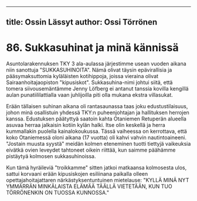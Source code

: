 
---
title: Ossin Lässyt
author: Ossi Törrönen
---

    
# 86. Sukkasuhinat ja minä kännissä

Asuntolarakennuksen TKY 3 ala-aulassa järjestimme usean vuoden aikana niin sanottuja 
"SUKKASUHINOITA". Nämä olivat täysin epävirallisia ja pääsymaksuttomia kyläläisten kotihippoja, 
joissa vieraina olivat Sairaanhoitajaopiston "kipusiskot". Sukkasuhina-nimi johtui siitä, että tomera 
siivousemäntämme Jenny Löfberg ei antanut tanssia kovilla kengillä aulan punatiililattialla vaan 
juhlijoilla piti olla mukana ekstra villasukat.

Erään tällaisen suhinan aikana oli rantasaunassa taas joku edustustilaisuus, johon minä osallistuin 
yhdessä TKY:n puheenjohtajan ja hallituksen herrojen kanssa. Edustuksen päätyttyä saatoin kahta 
Otaniemen Retuperän alueella asuvaa herraa jalkaisin kotiin kylän halki. Itse olin keskellä ja herra 
kummallakin puolella kainalokoukussa. Tässä vaiheessa on kerrottava, että koko Otaniemessä oloni 
aikana (17 vuotta) oli kahvi vahvin nautintoaineeni. "Jostain muusta syystä" meidän kolmen 
eteneminen tuotti tiettyjä vaikeuksia eivätkä ovien leveydet tahtoneet oikein riittää, kun saimme 
päähämme pistäytyä kolmosen sukkasuhinoissa.

Kun tämä hyräileviä "troikkamme" sitten jatkoi matkaansa kolmosesta ulos, sattui korvaani erään 
kipusiskojen esiliinana paikalla olleen opettajahoitajattaren närkästyksentuntuinen mietelause: 
"KYLLÄ MINÄ NYT YMMÄRRÄN MINKÄLAISTA ELÄMÄÄ TÄÄLLÄ VIETETÄÄN, KUN 
TUO TÖRRÖNENKIN ON TUOSSA KUNNOSSA."
